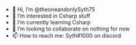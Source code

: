 - 👋 Hi, I’m @theoneandonlySyth75
- 👀 I’m interested in Csharp stuff
- 🌱 I’m currently learning Csharp
- 💞️ I’m looking to collaborate on nothing for now
- 📫 How to reach me: Syth#1000 on discord

<!---
theoneandonlySyth75/theoneandonlySyth75 is a ✨ special ✨ repository because its `README.md` (this file) appears on your GitHub profile.
You can click the Preview link to take a look at your changes.
--->
